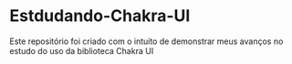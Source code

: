 # Estdudando-Chakra-UI

Este repositório foi criado com o intuíto de demonstrar meus avanços no estudo do uso da biblioteca Chakra UI
